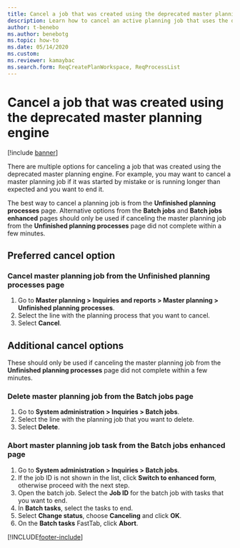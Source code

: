 ```yaml
---
title: Cancel a job that was created using the deprecated master planning engine
description: Learn how to cancel an active planning job that uses the deprecated master planning engine with an outline on preferred cancel options.
author: t-benebo
ms.author: benebotg
ms.topic: how-to
ms.date: 05/14/2020
ms.custom: 
ms.reviewer: kamaybac
ms.search.form: ReqCreatePlanWorkspace, ReqProcessList
---
```


# Cancel a job that was created using the deprecated master planning engine

[!include [banner](../includes/banner.md)]

There are multiple options for canceling a job that was created using the deprecated master planning engine. For example, you may want to cancel a master planning job if it was started by mistake or is running longer than expected and you want to end it.

The best way to cancel a planning job is from  the **Unfinished planning processes** page. Alternative options from the **Batch jobs** and **Batch jobs enhanced** pages should only be used if canceling the master planning job from the **Unfinished planning processes** page did not complete within a few minutes.

## Preferred cancel option

### Cancel master planning job from the Unfinished planning processes page

1. Go to **Master planning > Inquiries and reports > Master planning > Unfinished planning processes**.
2. Select the line with the planning process that you want to cancel.
3. Select **Cancel**.

## Additional cancel options

These should only be used if canceling the master planning job from the **Unfinished planning processes** page did not complete within a few minutes.

### Delete master planning job from the **Batch jobs** page

1. Go to **System administration > Inquiries > Batch jobs**.
2. Select the line with the planning job that you want to delete.
3. Select **Delete**.

### Abort master planning job task from the **Batch jobs enhanced** page

1. Go to **System administration > Inquiries > Batch jobs**.
2. If the job ID is not shown in the list, click **Switch to enhanced form**, otherwise proceed with the next step.
3. Open the batch job. Select the **Job ID** for the batch job with tasks that you want to end.
4. In **Batch tasks**, select the tasks to end.
5. Select **Change status**, choose **Canceling** and click **OK**.
6. On the **Batch tasks** FastTab, click **Abort**.


[!INCLUDE[footer-include](../../includes/footer-banner.md)]
